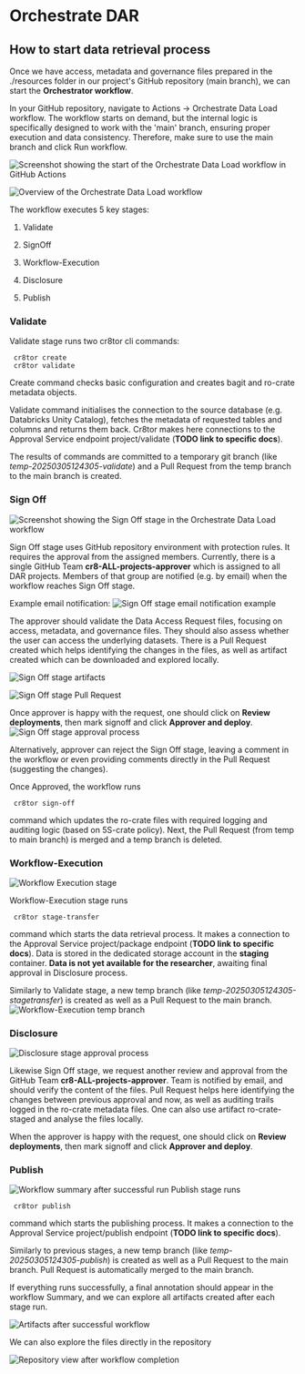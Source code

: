 # Orchestrate DAR

## How to start data retrieval process

Once we have access, metadata and governance files prepared in the ./resources folder in our project's GitHub repository (main branch), we can start the **Orchestrator workflow**.

In your GitHub repository, navigate to Actions -> Orchestrate Data Load workflow. The workflow starts on demand, but the internal logic is specifically designed to work with the 'main' branch, ensuring proper execution and data consistency. Therefore, make sure to use the main branch and click Run workflow.

![Screenshot showing the start of the Orchestrate Data Load workflow in GitHub Actions](./../assets/screenshots/project_workflow_start.png)

![Overview of the Orchestrate Data Load workflow](./../assets/screenshots/project_workflow_overview.png)

The workflow executes 5 key stages:

1) Validate

2) SignOff

3) Workflow-Execution

4) Disclosure

5) Publish

### Validate

Validate stage runs two cr8tor cli commands:

```text
 cr8tor create
 cr8tor validate
```

Create command checks basic configuration and creates bagit and ro-crate metadata objects.

Validate command initialises the connection to the source database (e.g. Databricks Unity Catalog), fetches the metadata of requested tables and columns and returns them back. Cr8tor makes here connections to the Approval Service endpoint project/validate (**TODO link to specific docs**).

The results of commands are committed to a temporary git branch (like *temp-20250305124305-validate*) and a Pull Request from the temp branch to the main branch is created.

### Sign Off

![Screenshot showing the Sign Off stage in the Orchestrate Data Load workflow](./../assets/screenshots/project_workflow_sign_off.png)

Sign Off stage uses GitHub repository environment with protection rules. It requires the approval from the assigned members. Currently, there is a single GitHub Team **cr8-ALL-projects-approver** which is assigned to all DAR projects. Members of that group are notified (e.g. by email) when the workflow reaches Sign Off stage.

Example email notification:
![Sign Off stage email notification example](./../assets/screenshots/project_email_notification.png)

The approver should validate the Data Access Request files, focusing on access, metadata, and governance files. They should also assess whether the user can access the underlying datasets.
There is a Pull Request created which helps identifying the changes in the files, as well as artifact created which can be downloaded and explored locally.

![Sign Off stage artifacts](./../assets/screenshots/project_workflow_signoff_artifacts.png)

![Sign Off stage Pull Request](./../assets/screenshots/project_pull_request_1.png)

Once approver is happy with the request, one should click on **Review deployments**, then mark signoff and click **Approver and deploy**.
![Sign Off stage approval process](./../assets/screenshots/project_workflow_sign_off_approval.png)

Alternatively, approver can reject the Sign Off stage, leaving a comment in the workflow or even providing comments directly in the Pull Request (suggesting the changes).

Once Approved, the workflow runs

```text
 cr8tor sign-off
```

command which updates the ro-crate files with required logging and auditing logic (based on 5S-crate policy).
Next, the Pull Request (from temp to main branch) is merged and a temp branch is deleted.

### Workflow-Execution

![Workflow Execution stage](./../assets/screenshots/project_workflow_execution.png)

Workflow-Execution stage runs

```text
 cr8tor stage-transfer
```

command which starts the data retrieval process. It makes a connection to the Approval Service project/package endpoint (**TODO link to specific docs**). Data is stored in the dedicated storage account in the **staging** container. **Data is not yet available for the researcher**, awaiting final approval in Disclosure process.

Similarly to Validate stage, a new temp branch (like *temp-20250305124305-stagetransfer*) is created as well as a Pull Request to the main branch.
![Workflow-Execution temp branch](./../assets/screenshots/project_temp_branch.png)

### Disclosure

![Disclosure stage approval process](./../assets/screenshots/project_workflow_disclosure.png)

Likewise Sign Off stage, we request another review and approval from the GitHub Team **cr8-ALL-projects-approver**. Team is notified by email, and should verify the content of the files. Pull Request helps here identifying the changes between previous approval and now, as well as auditing trails logged in the ro-crate metadata files. One can also use artifact ro-crate-staged and analyse the files locally.

When the approver is happy with the request, one should click on **Review deployments**, then mark signoff and click **Approver and deploy**.

### Publish

![Workflow summary after successful run](./../assets/screenshots/project_workflow_successful_run_1.png)
Publish stage runs

```text
 cr8tor publish
```

command which starts the publishing process. It makes a connection to the Approval Service project/publish endpoint (**TODO link to specific docs**).

Similarly to previous stages, a new temp branch (like *temp-20250305124305-publish*) is created as well as a Pull Request to the main branch. Pull Request is automatically merged to the main branch.

If everything runs successfully, a final annotation should appear in the workflow Summary, and we can explore all artifacts created after each stage run.

![Artifacts after successful workflow](./../assets/screenshots/project_workflow_successful_run_artifacts.png)

We can also explore the files directly in the repository

![Repository view after workflow completion](./../assets/screenshots/project_repository_final.png)
